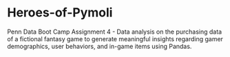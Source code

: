 # Heroes-of-Pymoli

Penn Data Boot Camp Assignment 4 - Data analysis on the purchasing data of a fictional fantasy game to generate meaningful insights regarding gamer demographics, user behaviors, and in-game items using Pandas.
